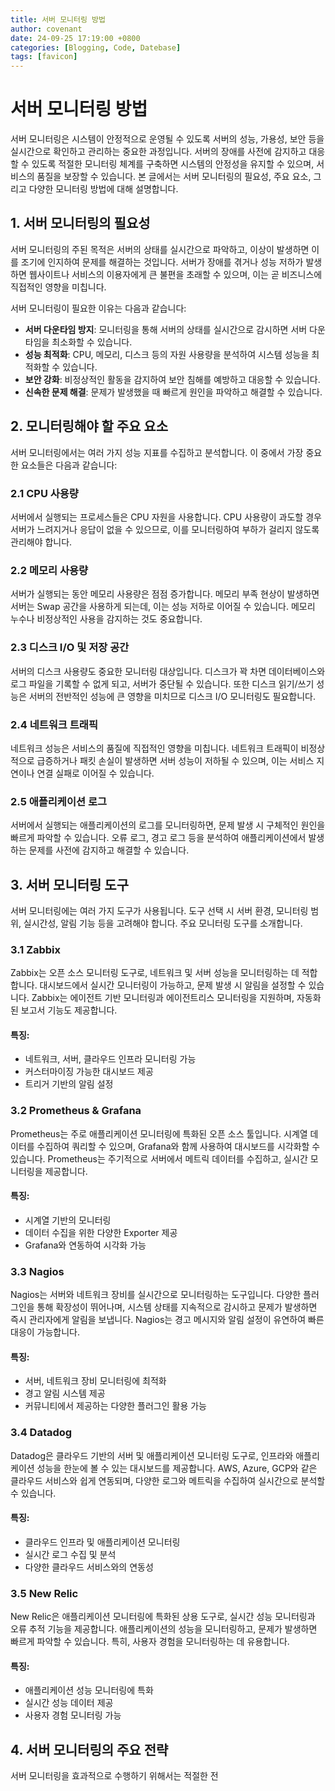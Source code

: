 ```yaml
---
title: 서버 모니터링 방법
author: covenant
date: 24-09-25 17:19:00 +0800
categories: [Blogging, Code, Datebase]
tags: [favicon]
---
```


# 서버 모니터링 방법

서버 모니터링은 시스템이 안정적으로 운영될 수 있도록 서버의 성능, 가용성, 보안 등을 실시간으로 확인하고 관리하는 중요한 과정입니다. 서버의 장애를 사전에 감지하고 대응할 수 있도록 적절한 모니터링 체계를 구축하면 시스템의 안정성을 유지할 수 있으며, 서비스의 품질을 보장할 수 있습니다. 본 글에서는 서버 모니터링의 필요성, 주요 요소, 그리고 다양한 모니터링 방법에 대해 설명합니다.

## 1. 서버 모니터링의 필요성

서버 모니터링의 주된 목적은 서버의 상태를 실시간으로 파악하고, 이상이 발생하면 이를 조기에 인지하여 문제를 해결하는 것입니다. 서버가 장애를 겪거나 성능 저하가 발생하면 웹사이트나 서비스의 이용자에게 큰 불편을 초래할 수 있으며, 이는 곧 비즈니스에 직접적인 영향을 미칩니다. 

서버 모니터링이 필요한 이유는 다음과 같습니다:

- **서버 다운타임 방지**: 모니터링을 통해 서버의 상태를 실시간으로 감시하면 서버 다운타임을 최소화할 수 있습니다.
- **성능 최적화**: CPU, 메모리, 디스크 등의 자원 사용량을 분석하여 시스템 성능을 최적화할 수 있습니다.
- **보안 강화**: 비정상적인 활동을 감지하여 보안 침해를 예방하고 대응할 수 있습니다.
- **신속한 문제 해결**: 문제가 발생했을 때 빠르게 원인을 파악하고 해결할 수 있습니다.

## 2. 모니터링해야 할 주요 요소

서버 모니터링에서는 여러 가지 성능 지표를 수집하고 분석합니다. 이 중에서 가장 중요한 요소들은 다음과 같습니다:

### 2.1 CPU 사용량

서버에서 실행되는 프로세스들은 CPU 자원을 사용합니다. CPU 사용량이 과도할 경우 서버가 느려지거나 응답이 없을 수 있으므로, 이를 모니터링하여 부하가 걸리지 않도록 관리해야 합니다.

### 2.2 메모리 사용량

서버가 실행되는 동안 메모리 사용량은 점점 증가합니다. 메모리 부족 현상이 발생하면 서버는 Swap 공간을 사용하게 되는데, 이는 성능 저하로 이어질 수 있습니다. 메모리 누수나 비정상적인 사용을 감지하는 것도 중요합니다.

### 2.3 디스크 I/O 및 저장 공간

서버의 디스크 사용량도 중요한 모니터링 대상입니다. 디스크가 꽉 차면 데이터베이스와 로그 파일을 기록할 수 없게 되고, 서버가 중단될 수 있습니다. 또한 디스크 읽기/쓰기 성능은 서버의 전반적인 성능에 큰 영향을 미치므로 디스크 I/O 모니터링도 필요합니다.

### 2.4 네트워크 트래픽

네트워크 성능은 서비스의 품질에 직접적인 영향을 미칩니다. 네트워크 트래픽이 비정상적으로 급증하거나 패킷 손실이 발생하면 서버 성능이 저하될 수 있으며, 이는 서비스 지연이나 연결 실패로 이어질 수 있습니다.

### 2.5 애플리케이션 로그

서버에서 실행되는 애플리케이션의 로그를 모니터링하면, 문제 발생 시 구체적인 원인을 빠르게 파악할 수 있습니다. 오류 로그, 경고 로그 등을 분석하여 애플리케이션에서 발생하는 문제를 사전에 감지하고 해결할 수 있습니다.

## 3. 서버 모니터링 도구

서버 모니터링에는 여러 가지 도구가 사용됩니다. 도구 선택 시 서버 환경, 모니터링 범위, 실시간성, 알림 기능 등을 고려해야 합니다. 주요 모니터링 도구를 소개합니다.

### 3.1 Zabbix

Zabbix는 오픈 소스 모니터링 도구로, 네트워크 및 서버 성능을 모니터링하는 데 적합합니다. 대시보드에서 실시간 모니터링이 가능하고, 문제 발생 시 알림을 설정할 수 있습니다. Zabbix는 에이전트 기반 모니터링과 에이전트리스 모니터링을 지원하며, 자동화된 보고서 기능도 제공합니다.

#### 특징:
- 네트워크, 서버, 클라우드 인프라 모니터링 가능
- 커스터마이징 가능한 대시보드 제공
- 트리거 기반의 알림 설정

### 3.2 Prometheus & Grafana

Prometheus는 주로 애플리케이션 모니터링에 특화된 오픈 소스 툴입니다. 시계열 데이터를 수집하여 쿼리할 수 있으며, Grafana와 함께 사용하여 대시보드를 시각화할 수 있습니다. Prometheus는 주기적으로 서버에서 메트릭 데이터를 수집하고, 실시간 모니터링을 제공합니다.

#### 특징:
- 시계열 기반의 모니터링
- 데이터 수집을 위한 다양한 Exporter 제공
- Grafana와 연동하여 시각화 가능

### 3.3 Nagios

Nagios는 서버와 네트워크 장비를 실시간으로 모니터링하는 도구입니다. 다양한 플러그인을 통해 확장성이 뛰어나며, 시스템 상태를 지속적으로 감시하고 문제가 발생하면 즉시 관리자에게 알림을 보냅니다. Nagios는 경고 메시지와 알림 설정이 유연하여 빠른 대응이 가능합니다.

#### 특징:
- 서버, 네트워크 장비 모니터링에 최적화
- 경고 알림 시스템 제공
- 커뮤니티에서 제공하는 다양한 플러그인 활용 가능

### 3.4 Datadog

Datadog은 클라우드 기반의 서버 및 애플리케이션 모니터링 도구로, 인프라와 애플리케이션 성능을 한눈에 볼 수 있는 대시보드를 제공합니다. AWS, Azure, GCP와 같은 클라우드 서비스와 쉽게 연동되며, 다양한 로그와 메트릭을 수집하여 실시간으로 분석할 수 있습니다.

#### 특징:
- 클라우드 인프라 및 애플리케이션 모니터링
- 실시간 로그 수집 및 분석
- 다양한 클라우드 서비스와의 연동성

### 3.5 New Relic

New Relic은 애플리케이션 모니터링에 특화된 상용 도구로, 실시간 성능 모니터링과 오류 추적 기능을 제공합니다. 애플리케이션의 성능을 모니터링하고, 문제가 발생하면 빠르게 파악할 수 있습니다. 특히, 사용자 경험을 모니터링하는 데 유용합니다.

#### 특징:
- 애플리케이션 성능 모니터링에 특화
- 실시간 성능 데이터 제공
- 사용자 경험 모니터링 가능

## 4. 서버 모니터링의 주요 전략

서버 모니터링을 효과적으로 수행하기 위해서는 적절한 전
